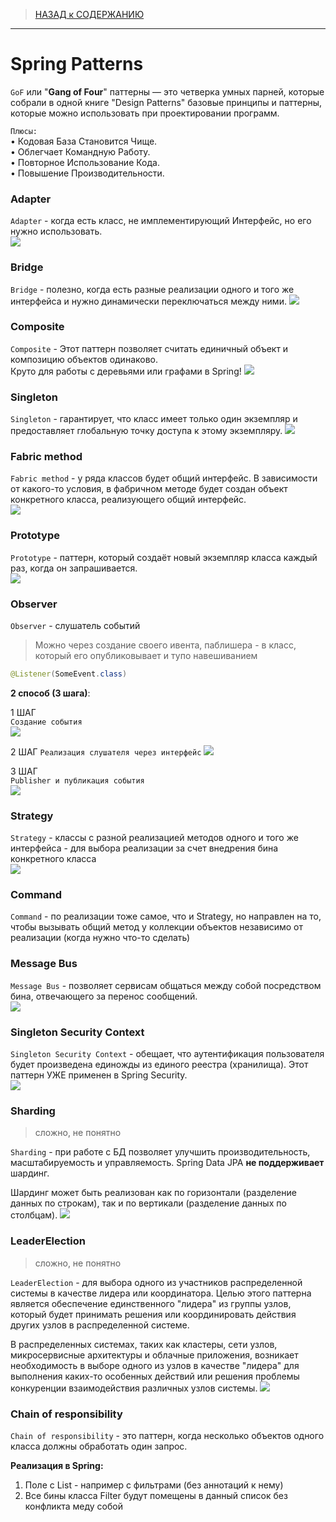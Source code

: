 > [НАЗАД к СОДЕРЖАНИЮ](README.md)

---

# Spring Patterns

`GoF` или "**Gang of Four**" паттерны — это четверка умных парней,
которые собрали в одной книге "Design Patterns" базовые принципы
и паттерны, которые можно использовать при проектировании
программ.

`Плюсы:`  
• Кодовая База Становится Чище.  
• Облегчает Командную Работу.  
• Повторное Использование Кода.  
• Повышение Производительности.  

### Adapter

`Adapter` - когда есть класс, не имплементирующий Интерфейс, но его нужно использовать.  
![](images/adapter_pattern.png)

### Bridge

`Bridge` - полезно, когда  есть
разные реализации одного и того же
интерфейса и нужно динамически
переключаться между ними.
![](images/bridge_pattern.png)

### Composite

`Composite` - Этот паттерн позволяет считать
единичный объект и композицию
объектов одинаково.  
Круто для работы с деревьями
или графами в Spring!
![](images/composite_pattern.png)

### Singleton

`Singleton` - гарантирует, что класс имеет
только один экземпляр и
предоставляет глобальную точку
доступа к этому экземпляру.
![](images/singleton_pattern.png)

### Fabric method

`Fabric method` - у ряда классов будет общий интерфейс. В зависимости от какого-то условия, в фабричном методе будет создан объект конкретного класса, реализующего общий интерфейс.  
![](images/fabricMethod_pattern.png)  

### Prototype

`Prototype` -  паттерн, который создаёт
новый экземпляр класса каждый раз, когда он запрашивается.   
![](images/prototype_pattern.png)

### Observer

`Observer` - слушатель событий

> Можно через создание своего ивента, паблишера - в класс, который его опубликовывает и тупо навешиванием 
```java
@Listener(SomeEvent.class)
```

**2 способ (3 шага)**:  

1 ШАГ  
`Создание события`    
![](images/application_event_custom.png)  

2 ШАГ
`Реализация слушателя через интерфейс`
![](images/listener_via_interface.png)

3 ШАГ  
`Publisher и публикация события`  
![](images/publisher_and_publishing.png)

### Strategy

`Strategy` - классы с разной реализацией методов одного и того же интерфейса  - для выбора реализации за счет внедрения бина конкретного класса   
![](images/strategy_pattern.png)

### Command

`Command` - по реализации тоже самое, что и Strategy, но направлен на то, чтобы вызывать общий метод у коллекции объектов независимо от реализации (когда нужно что-то сделать)

### Message Bus

`Message Bus` - позволяет сервисам общаться между собой посредством бина, отвечающего за перенос сообщений.  
![](images/messageBus_pattern.png)  

### Singleton Security Context

`Singleton Security Context` - обещает, что аутентификация пользователя будет произведена единожды из единого реестра (хранилища). Этот паттерн УЖЕ применен в Spring Security.  
![](images/singletonSecurityContext_pattern.png)

### Sharding

> сложно, не понятно

`Sharding` - при работе с БД позволяет улучшить производительность, масштабируемость и управляемость. Spring Data JPA **не поддерживает** шардинг.  

Шардинг может быть реализован как по горизонтали (разделение данных по строкам), так и по вертикали (разделение данных по столбцам).
![](images/sharding_pattern.png)    

### LeaderElection

> сложно, не понятно

`LeaderElection` - для выбора одного из участников распределенной системы в качестве лидера или координатора. Целью этого паттерна является обеспечение единственного "лидера" из группы узлов, который будет принимать решения или координировать действия других узлов в распределенной системе.  

В распределенных системах, таких как кластеры, сети узлов, микросервисные архитектуры и облачные приложения, возникает необходимость в выборе одного из узлов в качестве "лидера" для выполнения каких-то особенных действий или решения проблемы конкуренции взаимодействия различных узлов системы.
![](images/leaderElection_pattern.png)  

### Chain of responsibility  

`Chain of responsibility` - это паттерн, когда несколько объектов одного класса должны обработать один запрос.  

**Реализация в Spring:**  
1. Поле с List<Filter> - например с фильтрами (без аннотаций к нему)
2. Все бины класса Filter будут помещены в данный список без конфликта меду собой